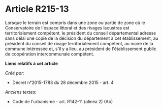 # Article R215-13

Lorsque le terrain est compris dans une zone ou partie de zone où le Conservatoire de l'espace littoral et des rivages
lacustres est territorialement compétent, le président du conseil départemental adresse sans délai une copie de la décision
du département à cet établissement, au président du conseil de rivage territorialement compétent, au maire de la commune
intéressée et, s'il y a lieu, au président de l'établissement public de coopération intercommunale compétent.

**Liens relatifs à cet article**

_Créé par_:

  - Décret n°2015-1783 du 28 décembre 2015 - art. 4

_Anciens textes_:

  - Code de l'urbanisme - art. R142-11 (alinéa 2) (Ab)
